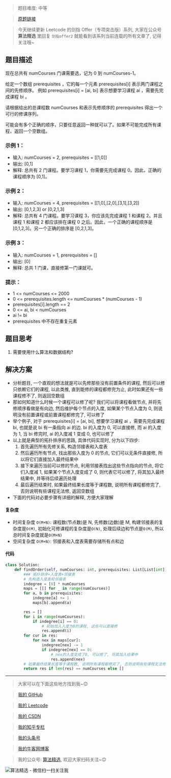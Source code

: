 > 题目难度: 中等

> [原题链接](https://leetcode.cn/problems/QA2IGt/)

> 今天继续更新 Leetcode 的剑指 Offer（专项突击版）系列, 大家在公众号 **算法精选** 里回复 `剑指offer2` 就能看到该系列当前连载的所有文章了, 记得关注哦~

## 题目描述

现在总共有 numCourses 门课需要选，记为 0 到 numCourses-1。

给定一个数组 prerequisites ，它的每一个元素 prerequisites[i] 表示两门课程之间的先修顺序。 例如 prerequisites[i] = [ai, bi] 表示想要学习课程 ai ，需要先完成课程 bi 。

请根据给出的总课程数 numCourses 和表示先修顺序的 prerequisites 得出一个可行的修课序列。

可能会有多个正确的顺序，只要任意返回一种就可以了。如果不可能完成所有课程，返回一个空数组。

### 示例 1：

- 输入: numCourses = 2, prerequisites = [[1,0]]
- 输出: [0,1]
- 解释: 总共有 2 门课程。要学习课程 1，你需要先完成课程 0。因此，正确的课程顺序为 [0,1]。

### 示例 2：

- 输入: numCourses = 4, prerequisites = [[1,0],[2,0],[3,1],[3,2]]
- 输出: [0,1,2,3] or [0,2,1,3]
- 解释: 总共有 4 门课程。要学习课程 3，你应该先完成课程 1 和课程 2。并且课程 1 和课程 2 都应该排在课程 0 之后。因此，一个正确的课程顺序是 [0,1,2,3]。另一个正确的排序是 [0,2,1,3]。

### 示例 3：

- 输入: numCourses = 1, prerequisites = []
- 输出: [0]
- 解释: 总共 1 门课，直接修第一门课就可。

### 提示：

- 1 <= numCourses <= 2000
- 0 <= prerequisites.length <= numCourses \* (numCourses - 1)
- prerequisites[i].length == 2
- 0 <= ai, bi < numCourses
- ai != bi
- prerequisites 中不存在重复元素

## 题目思考

1. 需要使用什么算法和数据结构?

## 解决方案

- 分析题目, 一个直观的想法就是可以先修那些没有前置条件的课程, 然后可以修只依赖它们的课程, 以此类推, 直到能修的课程都修完为止, 此时如果还有一些课程修不了, 则返回空数组
- 那如何知道什么时候一个课程可以修了呢? 我们可以将课程看做节点, 并将先修顺序看做是有向边, 然后维护每个节点的入度, 如果某个节点入度为 0, 则说明没有前置课程或前置课程都修完了, 可以修了
- 举个例子, 对于 prerequisites[i] = [ai, bi], 想要学习课程 ai ，需要先完成课程 bi, 也就是说 bi 有一条指向 ai 的边. bi 的入度为 0, 可以直接修, 而 ai 的入度为 1, 当 bi 修完时, ai 的入度减 1 变成 0, 也可以修了
- 以上就是典型的拓扑排序的思路, 具体代码实现时, 分为以下四步:
  1. 首先遍历所有先修关系, 构造邻接表和入度表
  2. 然后遍历所有节点, 找出那些入度为 0 的节点, 它们可以无条件直接修, 所以将它们直接加入最终结果中
  3. 接下来遍历当前可以修的节点, 利用邻接表找出这些节点指向的节点, 将它们入度减 1, 如果某个节点入度变成了 0, 则代表它可以修了, 将其加入最终结果中, 并等待后续遍历处理
  4. 最后遍历结束时, 如果最终结果长度等于课程数, 说明所有课程都修完了, 否则说明有些课程无法修, 返回空数组
- 下面的代码对必要步骤有详细的解释, 方便大家理解

#### 复杂度

- 时间复杂度 `O(M+N)`: 课程数(节点数)是 N, 先修数(边数)是 M, 构建邻接表的复杂度是`O(M)`, 初始化可修课程的复杂度是`O(N)`, 处理后续边和节点是`O(M)`, 所以总时间复杂度就是`O(M+N)`
- 空间复杂度 `O(M+N)`: 邻接表和入度表需要存储所有点和边

#### 代码

```python
class Solution:
    def findOrder(self, numCourses: int, prerequisites: List[List[int]]) -> List[int]:
        ### 拓扑排序+入度表+邻接表
        # 先构造入度表和邻接表
        indegree = [0] * numCourses
        maps = [[] for _ in range(numCourses)]
        for a, b in prerequisites:
            indegree[a] += 1
            maps[b].append(a)

        res = []
        for i in range(numCourses):
            if indegree[i] == 0:
                # 初始加入入度为0的课程, 这些可以直接修
                res.append(i)
        for cur in res:
            for nex in maps[cur]:
                indegree[nex] -= 1
                if indegree[nex] == 0:
                    # nex的入度变成了0, 可以修了, 将其加入结果中
                    res.append(nex)
        # 如果最终结果长度等于课程数, 说明所有课程都修完了, 否则说明有些课程无法修, 返回空数组
        return res if len(res) == numCourses else []
```

---

> 大家可以在下面这些地方找到我~😊

> [我的 GitHub](https://github.com/zjulyx)

> [我的 Leetcode](https://leetcode-cn.com/u/suibianfahui/)

> [我的 CSDN](https://me.csdn.net/zjulyx1993)

> [我的知乎专栏](https://zhuanlan.zhihu.com/c_1242508721932464128)

> [我的头条号](https://www.toutiao.com/c/user/1090304683804520/#mid=1671643017345028)

> [我的牛客网博客](https://blog.nowcoder.net/zjulyx)

> 我的公众号: [算法精选](https://mp.weixin.qq.com/s?__biz=MzA5MDk1MjI5MA==&mid=2247484158&idx=1&sn=90176bac32cf7af40e4074c721fd8a95&chksm=900285f3a7750ce5a068c9c9773781461819633f2fd60533732637ec9520c908371ebc218d49&scene=178&cur_album_id=1386231241346859009#rd), 欢迎大家扫码关注~😊

![算法精选 - 微信扫一扫关注我](https://pic1.zhimg.com/80/v2-7c988a7b35886df51596ef23616764ac_1440w.jpg)
